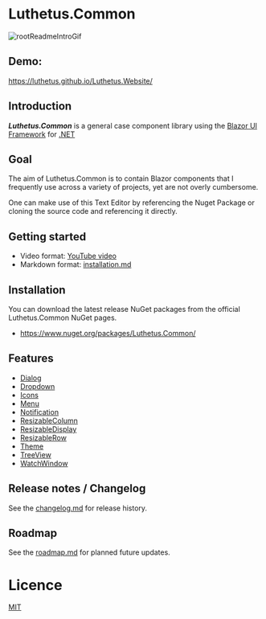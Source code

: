 # Luthetus.Common

![rootReadmeIntroGif](../../Images/Common/Gifs/rootReadmeIntroGif.gif)

## Demo:
https://luthetus.github.io/Luthetus.Website/

## Introduction

***Luthetus.Common*** is a general case component library using
the [Blazor UI Framework](https://dotnet.microsoft.com/en-us/apps/aspnet/web-apps/blazor)
for [.NET](https://dotnet.microsoft.com/)

## Goal

The aim of Luthetus.Common is to contain Blazor components that I frequently use across a variety of projects, yet are not overly cumbersome.

One can make use of this Text Editor by referencing the Nuget Package or cloning the source code and referencing it
directly.

## Getting started

- Video format: [YouTube video](https://youtu.be/03BdNEFIurQ)
- Markdown format: [installation.md](./Docs/installation.md)

## Installation

You can download the latest release NuGet packages from the official Luthetus.Common NuGet pages.

- https://www.nuget.org/packages/Luthetus.Common/

## Features

- [Dialog](./Features/Dialog_Common.md)
- [Dropdown](./Features/Dropdown_Common.md)
- [Icons](./Features/Icons_Common.md)
- [Menu](./Features/Menu_Common.md)
- [Notification](./Features/Notification_Common.md)
- [ResizableColumn](./Features/ResizableColumn_Common.md)
- [ResizableDisplay](./Features/ResizableDisplay_Common.md)
- [ResizableRow](./Features/ResizableRow_Common.md)
- [Theme](./Features/Theme_Common.md)
- [TreeView](./Features/TreeView_Common.md)
- [WatchWindow](./Features/WatchWindow_Common.md)

## Release notes / Changelog

See the [changelog.md](./changelog.md) for release history.

## Roadmap

See the [roadmap.md](./roadmap.md) for planned future updates.

# Licence

[MIT](https://opensource.org/licenses/MIT)
